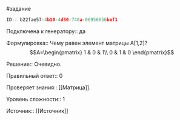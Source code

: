 #задание

```javascript
ID:: b22fae57-4b10-4d50-740a-06956656bef1
```

Подключена к генератору:: да

Формулировка::
Чему равен элемент матрицы A[1,2]?
 $$A=\begin{pmatrix}
1 & 0 & 1\\
0 & 1 & 0
\end{pmatrix}$$

Решение::
Очевидно.

Правильный ответ::
0

Проверяет знания:: [[Матрица]].

Уровень сложности:: 1

Источник:: [[Источник]]